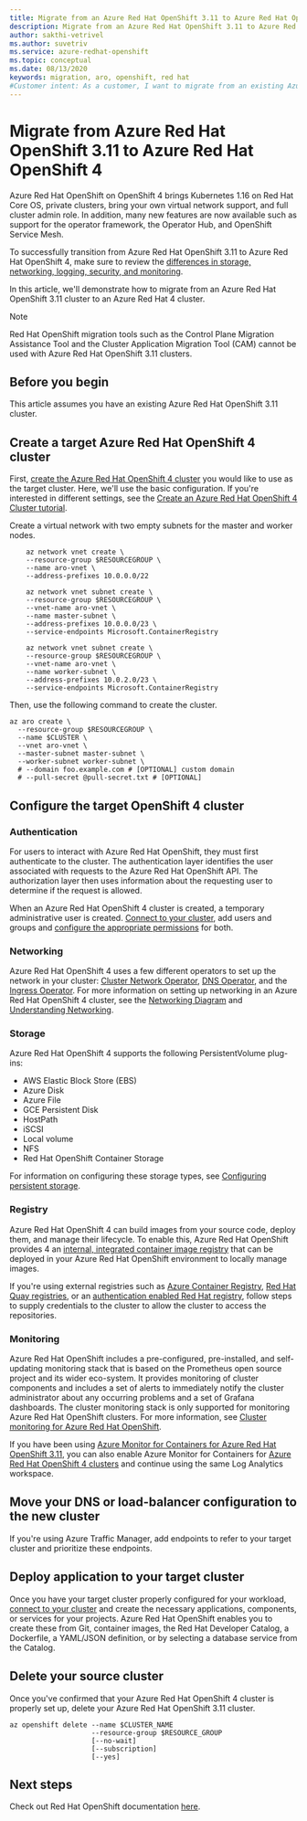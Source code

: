 ```yaml
---
title: Migrate from an Azure Red Hat OpenShift 3.11 to Azure Red Hat OpenShift 4
description: Migrate from an Azure Red Hat OpenShift 3.11 to Azure Red Hat OpenShift 4
author: sakthi-vetrivel
ms.author: suvetriv
ms.service: azure-redhat-openshift
ms.topic: conceptual
ms.date: 08/13/2020
keywords: migration, aro, openshift, red hat
#Customer intent: As a customer, I want to migrate from an existing Azure Red Hat OpenShift 3.11 cluster to an Azure Red Hat OpenShift 4 cluster.
---
```


# Migrate from Azure Red Hat OpenShift 3.11 to Azure Red Hat OpenShift 4

Azure Red Hat OpenShift on OpenShift 4 brings Kubernetes 1.16 on Red Hat Core OS, private clusters, bring your own virtual network support, and full cluster admin role. In addition, many new features are now available such as support for the operator framework, the Operator Hub, and OpenShift Service Mesh.

To successfully transition from Azure Red Hat OpenShift 3.11 to Azure Red Hat OpenShift 4, make sure to review the [differences in storage, networking, logging, security, and monitoring](https://docs.openshift.com/container-platform/4.4/migration/migrating_3_4/planning-migration-3-to-4.html).

In this article, we'll demonstrate how to migrate from an Azure Red Hat OpenShift 3.11 cluster to an Azure Red Hat 4 cluster.

> [!NOTE]
> Red Hat OpenShift migration tools such as the Control Plane Migration Assistance Tool and the Cluster Application Migration Tool (CAM) cannot be used with Azure Red Hat OpenShift 3.11 clusters.

## Before you begin

This article assumes you have an existing Azure Red Hat OpenShift 3.11 cluster.

## Create a target Azure Red Hat OpenShift 4 cluster

First, [create the Azure Red Hat OpenShift 4 cluster](tutorial-create-cluster.md) you would like to use as the target cluster. Here, we'll use the basic configuration. If you're interested in different settings, see the [Create an Azure Red Hat OpenShift 4 Cluster tutorial](tutorial-create-cluster.md).

Create a virtual network with two empty subnets for the master and worker nodes.

```azurecli-interactive
    az network vnet create \
    --resource-group $RESOURCEGROUP \
    --name aro-vnet \
    --address-prefixes 10.0.0.0/22

    az network vnet subnet create \
    --resource-group $RESOURCEGROUP \
    --vnet-name aro-vnet \
    --name master-subnet \
    --address-prefixes 10.0.0.0/23 \
    --service-endpoints Microsoft.ContainerRegistry

    az network vnet subnet create \
    --resource-group $RESOURCEGROUP \
    --vnet-name aro-vnet \
    --name worker-subnet \
    --address-prefixes 10.0.2.0/23 \
    --service-endpoints Microsoft.ContainerRegistry
```

Then, use the following command to create the cluster.

```azurecli-interactive
az aro create \
  --resource-group $RESOURCEGROUP \
  --name $CLUSTER \
  --vnet aro-vnet \
  --master-subnet master-subnet \
  --worker-subnet worker-subnet \
  # --domain foo.example.com # [OPTIONAL] custom domain
  # --pull-secret @pull-secret.txt # [OPTIONAL]
```

## Configure the target OpenShift 4 cluster

### Authentication

For users to interact with Azure Red Hat OpenShift, they must first authenticate to the cluster. The authentication layer identifies the user associated with requests to the Azure Red Hat OpenShift API. The authorization layer then uses information about the requesting user to determine if the request is allowed.

When an Azure Red Hat OpenShift 4 cluster is created, a temporary administrative user is created. [Connect to your cluster](tutorial-connect-cluster.md), add users and groups and [configure the appropriate permissions](https://docs.openshift.com/container-platform/4.6/authentication/understanding-authentication.html) for both.

### Networking

Azure Red Hat OpenShift 4 uses a few different operators to set up the network in your cluster: [Cluster Network Operator](https://docs.openshift.com/container-platform/4.6/networking/cluster-network-operator.html#nw-cluster-network-operator_cluster-network-operator), [DNS Operator](https://docs.openshift.com/container-platform/4.6/networking/dns-operator.html), and the [Ingress Operator](https://docs.openshift.com/container-platform/4.6/networking/ingress-operator.html). For more information on setting up networking in an Azure Red Hat OpenShift 4 cluster, see the [Networking Diagram](concepts-networking.md) and [Understanding Networking](https://docs.openshift.com/container-platform/4.6/networking/understanding-networking.html).

### Storage
Azure Red Hat OpenShift 4 supports the following PersistentVolume plug-ins:

- AWS Elastic Block Store (EBS)
- Azure Disk
- Azure File
- GCE Persistent Disk
- HostPath
- iSCSI
- Local volume
- NFS
- Red Hat OpenShift Container Storage

For information on configuring these storage types, see [Configuring persistent storage](https://access.redhat.com/documentation/en-us/openshift_container_platform/4.7/html/storage/configuring-persistent-storage).

### Registry

Azure Red Hat OpenShift 4 can build images from your source code, deploy them, and manage their lifecycle. To enable this, Azure Red Hat OpenShift provides 4 an [internal, integrated container image registry](https://docs.openshift.com/container-platform/4.6/registry/registry-options.html) that can be deployed in your Azure Red Hat OpenShift environment to locally manage images.

If you're using external registries such as [Azure Container Registry](../container-registry/index.yml), [Red Hat Quay registries](https://docs.openshift.com/container-platform/4.6/registry/registry-options.html#registry-quay-overview_registry-options), or an [authentication enabled Red Hat registry](https://docs.openshift.com/container-platform/4.6/registry/registry-options.html#registry-authentication-enabled-registry-overview_registry-options), follow steps to supply credentials to the cluster to allow the cluster to access the repositories.

### Monitoring

Azure Red Hat OpenShift includes a pre-configured, pre-installed, and self-updating monitoring stack that is based on the Prometheus open source project and its wider eco-system. It provides monitoring of cluster components and includes a set of alerts to immediately notify the cluster administrator about any occurring problems and a set of Grafana dashboards. The cluster monitoring stack is only supported for monitoring Azure Red Hat OpenShift clusters. For more information, see [Cluster monitoring for Azure Red Hat OpenShift](https://docs.openshift.com/container-platform/4.6/monitoring/understanding-the-monitoring-stack.html).

If you have been using [Azure Monitor for Containers for Azure Red Hat OpenShift 3.11](../azure-monitor/containers/container-insights-azure-redhat-setup.md), you can also enable Azure Monitor for Containers for [Azure Red Hat OpenShift 4 clusters](../azure-monitor/containers/container-insights-azure-redhat4-setup.md) and continue using the same Log Analytics workspace.

## Move your DNS or load-balancer configuration to the new cluster

If you're using Azure Traffic Manager, add endpoints to refer to your target cluster and prioritize these endpoints.

## Deploy application to your target cluster

Once you have your target cluster properly configured for your workload, [connect to your cluster](tutorial-connect-cluster.md) and create the necessary applications, components, or services for your projects. Azure Red Hat OpenShift enables you to create these from Git, container images, the Red Hat Developer Catalog, a Dockerfile, a YAML/JSON definition, or by selecting a database service from the Catalog.

## Delete your source cluster
Once you've confirmed that your Azure Red Hat OpenShift 4 cluster is properly set up, delete your Azure Red Hat OpenShift 3.11 cluster.

```
az openshift delete --name $CLUSTER_NAME
                    --resource-group $RESOURCE_GROUP
                    [--no-wait]
                    [--subscription]
                    [--yes]
```
## Next steps
Check out Red Hat OpenShift documentation [here](https://docs.openshift.com/container-platform/4.6/welcome/index.html).

